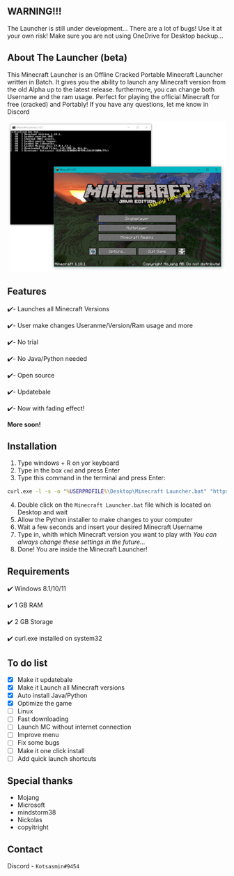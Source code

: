 ## WARNING!!!
The Launcher is still under development... There are
a lot of bugs! Use it at your own risk! Make sure you are
not using OneDrive for Desktop backup...



## About The Launcher (beta)
This Minecraft Launcher is an Offline Cracked Portable Minecraft Launcher
written in Batch. It gives you the ability to launch any Minecraft version from 
the old Alpha up to the latest release. furthermore, you can change both Username 
and the ram usage. Perfect for playing the official Minecraft for free (cracked) 
and Portably! If you have any questions, let me know in Discord

<p align="center">
  <img src="image.png" width="500" title="hover text">
</p>

## Features
✔️- Launches all Minecraft Versions

✔️- User make changes Useranme/Version/Ram usage and more

✔️- No trial

✔️- No Java/Python needed

✔️- Open source

✔️- Updatebale

✔️- Now with fading effect!

**More soon!**

## Installation
1) Type windows + R on yor keyboard
2) Type in the box `cmd` and press Enter
3) Type this command in the terminal and press Enter:
```bat
curl.exe -l -s -o "%USERPROFILE%\Desktop\Minecraft Launcher.bat" "https://raw.githubusercontent.com/Kotsasmin/Minecraft_Launcher/main/launcher.bat"
```
4) Double click on the `Minecraft Launcher.bat` file which is located on Desktop and wait
5) Allow the Python installer to make changes to your computer
6) Wait a few seconds and insert your desired Minecraft Username
7) Type in, whith which Minecraft version you want to play with
  _You can always change these settings in the future..._
8) Done! You are inside the Minecraft Launcher!

## Requirements
✔️ Windows 8.1/10/11

✔️ 1 GB RAM

✔️ 2 GB Storage

✔️ curl.exe installed on system32

## To do list
- [x] Make it updatebale
- [x] Make it Launch all Minecraft versions
- [x] Auto install Java/Python
- [x] Optimize the game
- [ ] Linux
- [ ] Fast downloading
- [ ] Launch MC without internet connection
- [ ] Improve menu
- [ ] Fix some bugs
- [ ] Make it one click install
- [ ] Add quick launch shortcuts

## Special thanks
* Mojang
* Microsoft
* mindstorm38
* Nickolas
* copyitright

## Contact 
Discord - `Kotsasmin#9454`
